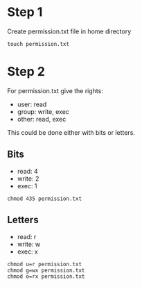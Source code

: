 # Step 1
Create permission.txt file in home directory
```
touch permission.txt
```
# Step 2
For permission.txt give the rights:
* user: read
* group: write, exec
* other: read, exec

This could be done either with bits or letters.

## Bits
* read: 4
* write: 2
* exec: 1

```
chmod 435 permission.txt
```
## Letters
* read: r
* write: w
* exec: x

```
chmod u=r permission.txt
chmod g=wx permission.txt
chmod o=rx permission.txt
```
